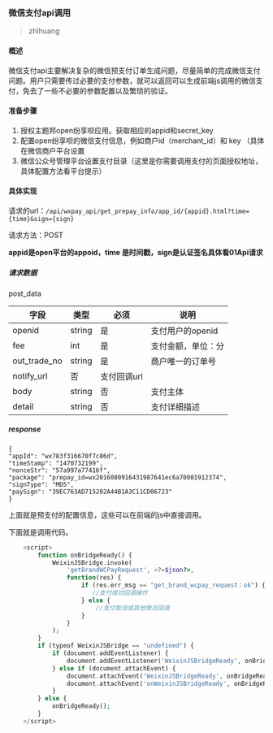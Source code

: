 ### 微信支付api调用

>zhlhuang

#### 概述

微信支付api主要解决复杂的微信预支付订单生成问题，尽量简单的完成微信支付问题。用户只需要传过必要的支付参数，就可以返回可以生成前端js调用的微信支付，免去了一些不必要的参数配置以及繁琐的验证。


#### 准备步骤

1. 授权主题邦open纷享呗应用。获取相应的appid和secret_key
2. 配置open纷享呗的微信支付信息，例如商户id（merchant_id）和 key （具体在微信商户平台设置
3. 微信公众号管理平台设置支付目录（这里是你需要调用支付的页面授权地址，具体配置方法看平台提示）

#### 具体实现

请求的url：`/api/wxpay_api/get_prepay_info/app_id/{appid}.html?time={time}&sign={sign}`

请求方法：POST

**appid是open平台的appoid，time 是时间戳，sign是认证签名具体看01Api请求**

##### 请求数据

post_data

字段 | 类型|必须|说明
---|---|---|---
openid| string |是|支付用户的openid
fee| int|是|	支付金额，单位：分
out_trade_no|string|是|商户唯一的订单号
notify_url|否|支付回调url
body|string|否|支付主体
detail|string|否|支付详细描述


##### response

```
{
"appId": "wx783f316670f7c86d", 
"timeStamp": "1470732199", 
"nonceStr": "57a997a77416f", 
"package": "prepay_id=wx2016080916431987641ec6a70001912374", 
"signType": "MD5",
"paySign": "39EC763AD715202A44B1A3C11CD06723" 
}
```
上面就是预支付的配置信息，这些可以在前端的js中直接调用。


下面就是调用代码。
```php
    <script>
        function onBridgeReady() {
            WeixinJSBridge.invoke(
                'getBrandWCPayRequest', <?=$json?>,
                function(res) {
                    if (res.err_msg == "get_brand_wcpay_request：ok") {
                       //支付成功回调操作
                    } else {
                        //支付取消或其他情况回调
                    }
                }
            );
        }
        if (typeof WeixinJSBridge == "undefined") {
            if (document.addEventListener) {
                document.addEventListener('WeixinJSBridgeReady', onBridgeReady, false);
            } else if (document.attachEvent) {
                document.attachEvent('WeixinJSBridgeReady', onBridgeReady);
                document.attachEvent('onWeixinJSBridgeReady', onBridgeReady);
            }
        } else {
            onBridgeReady();
        }
    </script>


```
